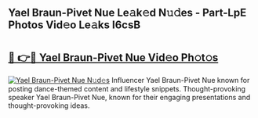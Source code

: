 ## Yael Braun-Pivet Nue Le𝚊k𝚎d N𝚞𝚍es - Part-LpE Photos Vid𝚎o Le𝚊ks I6csB

# <h2><a href="http://fb392h2.evod.top/?m=Yael+Braun-Pivet+Nue">🔗 👉🔴 Yael Braun-Pivet Nue Vid𝚎o Ph𝚘t𝚘s</a></h2>

[![Yael Braun-Pivet Nue N𝚞d𝚎s](https://i.imgur.com/8V9OHl7.gif)](http://fb392h2.evod.top/?m=Yael+Braun-Pivet+Nue)
Influencer Yael Braun-Pivet Nue known for posting dance-themed content and lifestyle snippets. Thought-provoking speaker Yael Braun-Pivet Nue, known for their engaging presentations and thought-provoking ideas. 

